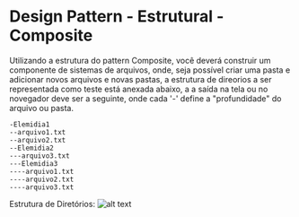# Design Pattern - Estrutural - Composite

Utilizando a estrutura do pattern Composite, você deverá construir um componente 
de sistemas de arquivos, onde, seja possível criar uma pasta e adicionar novos
arquivos e novas pastas, a estrutura de direorios a ser representada como teste 
está anexada abaixo, a a saída na tela ou no novegador deve ser a seguinte, onde 
cada '-' define a "profundidade" do arquivo ou pasta.

```
-Elemidia1
--arquivo1.txt
--arquivo2.txt
--Elemidia2
---arquivo3.txt
---Elemidia3
----arquivo1.txt
----arquivo2.txt
----arquivo3.txt
```

Estrutura de Diretórios:
![alt text](https://github.com/italodom/treinamento-elemidia/blob/master/exercicio1/public/estrutura_diretorios.png "Estrutura de Diretórios")